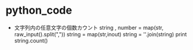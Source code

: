 # python_code

* 文字列内の任意文字の個数カウント
string , number = map(str, raw_input().split(","))
string = map(str,inout)
string = ''.join(string)
print string.count()
